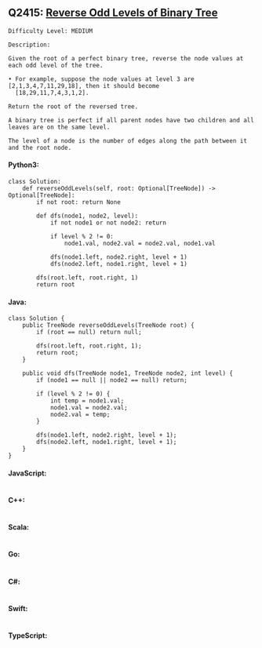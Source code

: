 ## Q2415: [Reverse Odd Levels of Binary Tree](https://leetcode.com/problems/reverse-odd-levels-of-binary-tree/)

```
Difficulty Level: MEDIUM
```

```
Description:

Given the root of a perfect binary tree, reverse the node values at each odd level of the tree.

• For example, suppose the node values at level 3 are [2,1,3,4,7,11,29,18], then it should become
  [18,29,11,7,4,3,1,2].

Return the root of the reversed tree.

A binary tree is perfect if all parent nodes have two children and all leaves are on the same level.

The level of a node is the number of edges along the path between it and the root node.
```

#### Python3:

```
class Solution:
    def reverseOddLevels(self, root: Optional[TreeNode]) -> Optional[TreeNode]:
        if not root: return None

        def dfs(node1, node2, level):
            if not node1 or not node2: return
            
            if level % 2 != 0:
                node1.val, node2.val = node2.val, node1.val

            dfs(node1.left, node2.right, level + 1)
            dfs(node2.left, node1.right, level + 1)

        dfs(root.left, root.right, 1)
        return root
```

#### Java:

```
class Solution {
    public TreeNode reverseOddLevels(TreeNode root) {
        if (root == null) return null;
            
        dfs(root.left, root.right, 1);
        return root;
    }

    public void dfs(TreeNode node1, TreeNode node2, int level) {
        if (node1 == null || node2 == null) return;
            
        if (level % 2 != 0) {
            int temp = node1.val;
            node1.val = node2.val;
            node2.val = temp;
        }

        dfs(node1.left, node2.right, level + 1);
        dfs(node2.left, node1.right, level + 1);
    }
}
```

#### JavaScript:

```

```

#### C++:

```

```

#### Scala:

```

```

#### Go:

```

```

#### C#:

```

```

#### Swift:

```

```

#### TypeScript:

```

```